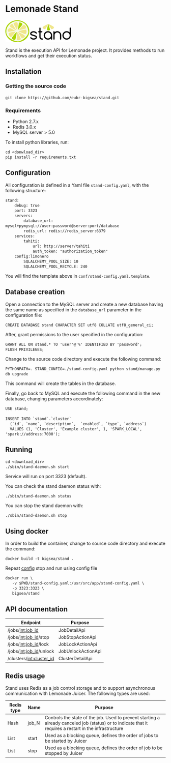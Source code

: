 # Lemonade Stand
[logo]: docs/img/stand.png "Lemonade Stand"

![alt text][logo]

Stand is the execution API for Lemonade project. It provides methods to run workflows and get their execution status.

## Installation
### Getting the source code

 `git clone https://github.com/eubr-bigsea/stand.git`

### Requirements
 - Python 2.7.x
 - Redis 3.0.x
 - MySQL server > 5.0

 To install python libraries, run:

 ```
 cd <donwload_dir>
 pip install -r requirements.txt
 ```
## Configuration
All configuration is defined in a Yaml file `stand-config.yaml`,
with the following structure:

```
stand:
    debug: true
    port: 3323
    servers:
        database_url: mysql+pymysql://user:password@server:port/database
        redis_url: redis://redis_server:6379
    services:
        tahiti:
            url: http://server/tahiti
            auth_token: "authorization_token"
    config:limonero
        SQLALCHEMY_POOL_SIZE: 10
        SQLALCHEMY_POOL_RECYCLE: 240
```

You will find the template above in `conf/stand-config.yaml.template`.

## Database creation

Open a connection to the MySQL server and create a new database having the same
name as specified in the `database_url` parameter in the configuration file:
```
CREATE DATABASE stand CHARACTER SET utf8 COLLATE utf8_general_ci;
```

After, grant permissions to the user specified in the configuration:
```
GRANT ALL ON stand.* TO 'user'@'%' IDENTIFIED BY 'password';
FLUSH PRIVILEGES;
```

Change to the source code directory and execute the following command:
```
PYTHONPATH=. STAND_CONFIG=./stand-config.yaml python stand/manage.py db upgrade
```
This command will create the tables in the database.

Finally, go back to MySQL and execute the following command in the new database, changing parameters accordinately:
 ```
 USE stand;

 INSERT INTO `stand`.`cluster`
   (`id`, `name`, `description`,  `enabled`, `type`, `address`)
   VALUES (1, 'Cluster', 'Example cluster', 1, 'SPARK_LOCAL', 'spark://address:7000');
 ```


## Running

```
cd <download_dir>
./sbin/stand-daemon.sh start
```
Service will run on port 3323 (default).

You can check the stand daemon status with:
```
./sbin/stand-daemon.sh status
```

You can stop the stand daemon with:
```
./sbin/stand-daemon.sh stop
```
 ## Using docker
 In order to build the container, change to source code directory and execute the command:
 ```
 docker build -t bigsea/stand .
 ```
 Repeat [config](#config) stop and run using config file
 ```
 docker run \
    -v $PWD/stand-config.yaml:/usr/src/app/stand-config.yaml \
    -p 3323:3323 \
    bigsea/stand
```

## API documentation

**Endpoint** | **Purpose**
-------------|-------------
/jobs/<int:job_id> | JobDetailApi
/jobs/<int:job_id>/stop | JobStopActionApi
/jobs/<int:job_id>/lock | JobLockActionApi
/jobs/<int:job_id>/unlock | JobUnlockActionApi
/clusters/<int:cluster_id> | ClusterDetailApi

## Redis usage

Stand uses Redis as a job control storage and to support asynchronous
communication with Lemonade Juicer. The following types are used:

**Redis type** | **Name**  | **Purpose** 
------------|-------|---------
 Hash       | job_N | Controls the state of the job. Used to prevent starting a already canceled job (status) or to indicate that it requires a restart in the infrastructure
 List       | start | Used as a blocking queue, defines the order of jobs to be started by Juicer
 List       | stop  | Used as a blocking queue, defines the order of job to be stopped by Juicer

